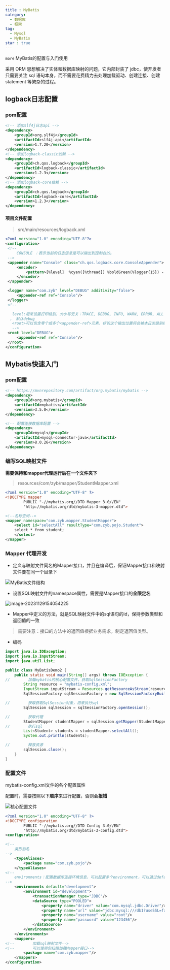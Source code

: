 ```yaml
---
title : MyBatis
category:
  - 数据库
  - 框架
tag:
  - Mysql
  - MyBatis
star : true
---
```


`more` MyBatis的配置与入门使用
<!-- more -->

 采用 ORM 思想解决了实体和数据库映射的问题，它内部封装了 jdbc，使开发者只需要关注 sql 语句本身，而不需要花费精力去处理加载驱动、创建连接、创建 statement 等繁杂的过程。



## logback日志配置

### pom配置

```xml
<!-- 添加slf4j日志api -->
<dependency>
    <groupId>org.slf4j</groupId>
    <artifactId>slf4j-api</artifactId>
    <version>1.7.20</version>
</dependency>
<!-- 添加logback-classic依赖 -->
<dependency>
    <groupId>ch.qos.logback</groupId>
    <artifactId>logback-classic</artifactId>
    <version>1.2.3</version>
</dependency>
<!-- 添加logback-core依赖 -->
<dependency>
    <groupId>ch.qos.logback</groupId>
    <artifactId>logback-core</artifactId>
    <version>1.2.3</version>
</dependency>
```
#### 项目文件配置

> src/main/resources/logback.xml
>
```xml
<?xml version="1.0" encoding="UTF-8"?>
<configuration>
 <!--
     CONSOLE ：表示当前的日志信息是可以输出到控制台的。
 -->
 <appender name="Console" class="ch.qos.logback.core.ConsoleAppender">
     <encoder>
         <pattern>[%level]  %cyan([%thread]) %boldGreen(%logger{15}) - %msg %n</pattern>
     </encoder>
 </appender>

 <logger name="com.zyb" level="DEBUG" additivity="false">
     <appender-ref ref="Console"/>
 </logger>
 <!--

   level:用来设置打印级别，大小写无关：TRACE, DEBUG, INFO, WARN, ERROR, ALL 和 OFF
  ， 默认debug
   <root>可以包含零个或多个<appender-ref>元素，标识这个输出位置将会被本日志级别控制。
   -->
 <root level="DEBUG">
     <appender-ref ref="Console"/>
 </root>
</configuration>
```

## Mybatis快速入门

### pom配置

```xml
<!-- https://mvnrepository.com/artifact/org.mybatis/mybatis -->
<dependency>
    <groupId>org.mybatis</groupId>
    <artifactId>mybatis</artifactId>
    <version>3.5.0</version>
</dependency>

<!-- 配置连接数据库配置 -->
<dependency>
    <groupId>mysql</groupId>
    <artifactId>mysql-connector-java</artifactId>
    <version>8.0.26</version>
</dependency>
```



### 编写SQL映射文件

**需要保持和mapper代理运行后在一个文件夹下**

> resources/com/zyb/mapper/StudentMapper.xml

```xml
<?xml version="1.0" encoding="UTF-8" ?>
<!DOCTYPE mapper
        PUBLIC "-//mybatis.org//DTD Mapper 3.0//EN"
        "http://mybatis.org/dtd/mybatis-3-mapper.dtd">

<!--名称空间-->
<mapper namespace="com.zyb.mapper.StudentMapper">
    <select id="selectAll" resultType="com.zyb.pojo.Student">
    select * from student;
    </select>
</mapper>
```

### Mapper 代理开发
- 定义与映射文件同名的Mapper接口，并且在编译后，保证Mapper接口和映射文件要在同一个目录下

![MyBatis文件结构](../.vuepress/public/assets/images/mdImg/image-20231129153832127.png)

- 设置SQL映射文件的namespace属性，需要是Mapper接口的**全限定名**


![image-20231129154054225](../.vuepress/public/assets/images/mdImg/image-20231129154054225.png)

- Mapper中定义的方法，就是SQL映射文件中的sql语句的id，保持参数类型和返回值的一致

> 需要注意：接口的方法中的返回值根据业务需求，制定返回值类型。


- 编码

```java
import java.io.IOException;
import java.io.InputStream;
import java.util.List;

public class MyBatisDemo2 {
    public static void main(String[] args) throws IOException {
//        加载mybatis的核心配置文件，获取SqlSessionFactory
        String resource = "mybatis-config.xml";
        InputStream inputStream = Resources.getResourceAsStream(resource);
        SqlSessionFactory sqlSessionFactory = new SqlSessionFactoryBuilder().build(inputStream);

//        获取获取SqlSession对象，用来执行sql
        SqlSession sqlSession = sqlSessionFactory.openSession();

//        获取代理
        StudentMapper studentMapper = sqlSession.getMapper(StudentMapper.class);
//		  执行sql
        List<Student> students = studentMapper.selectAll();
        System.out.println(students);

//        释放资源
        sqlSession.close();
    }
}
```

### 配置文件

mybatis-config.xml文件的各个配置属性

配置时，需要按照以下**顺序**来进行配置，否则会**报错**

![核心配置文件](../.vuepress/public/assets/images/mdImg/image-20231129161220309.png)

```xml
<?xml version="1.0" encoding="UTF-8" ?>
<!DOCTYPE configuration
        PUBLIC "-//mybatis.org//DTD Config 3.0//EN"
        "http://mybatis.org/dtd/mybatis-3-config.dtd">
<configuration>

<!--
    类形别名
-->
    <typeAliases>
        <package name="com.zyb.pojo"/>
    </typeAliases>
<!--
    environments：配置数据库连接环境信息，可以配置多个environment，可以通过default来进行选择
-->
    <environments default="development">
        <environment id="development">
            <transactionManager type="JDBC"/>
            <dataSource type="POOLED">
                <property name="driver" value="com.mysql.jdbc.Driver"/>
                <property name="url" value="jdbc:mysql:///db1?useSSL=false"/>
                <property name="username" value="root"/>
                <property name="password" value="123456"/>
            </dataSource>
        </environment>
    </environments>
    <mappers>
<!--        加载sql映射文件-->
<!--        可以使用包扫描加载Mapper接口-->
        <package name="com.zyb.mapper"/>
    </mappers>
</configuration>
```